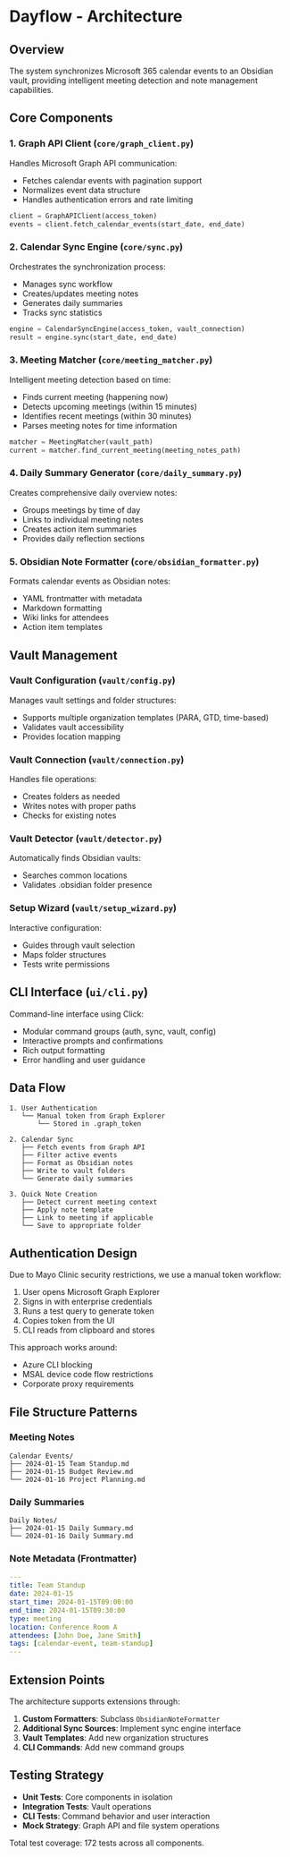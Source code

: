 # Dayflow - Architecture

## Overview

The system synchronizes Microsoft 365 calendar events to an Obsidian vault, providing intelligent meeting detection and note management capabilities.

## Core Components

### 1. Graph API Client (`core/graph_client.py`)

Handles Microsoft Graph API communication:
- Fetches calendar events with pagination support
- Normalizes event data structure
- Handles authentication errors and rate limiting

```python
client = GraphAPIClient(access_token)
events = client.fetch_calendar_events(start_date, end_date)
```

### 2. Calendar Sync Engine (`core/sync.py`)

Orchestrates the synchronization process:
- Manages sync workflow
- Creates/updates meeting notes
- Generates daily summaries
- Tracks sync statistics

```python
engine = CalendarSyncEngine(access_token, vault_connection)
result = engine.sync(start_date, end_date)
```

### 3. Meeting Matcher (`core/meeting_matcher.py`)

Intelligent meeting detection based on time:
- Finds current meeting (happening now)
- Detects upcoming meetings (within 15 minutes)
- Identifies recent meetings (within 30 minutes)
- Parses meeting notes for time information

```python
matcher = MeetingMatcher(vault_path)
current = matcher.find_current_meeting(meeting_notes_path)
```

### 4. Daily Summary Generator (`core/daily_summary.py`)

Creates comprehensive daily overview notes:
- Groups meetings by time of day
- Links to individual meeting notes
- Creates action item summaries
- Provides daily reflection sections

### 5. Obsidian Note Formatter (`core/obsidian_formatter.py`)

Formats calendar events as Obsidian notes:
- YAML frontmatter with metadata
- Markdown formatting
- Wiki links for attendees
- Action item templates

## Vault Management

### Vault Configuration (`vault/config.py`)

Manages vault settings and folder structures:
- Supports multiple organization templates (PARA, GTD, time-based)
- Validates vault accessibility
- Provides location mapping

### Vault Connection (`vault/connection.py`)

Handles file operations:
- Creates folders as needed
- Writes notes with proper paths
- Checks for existing notes

### Vault Detector (`vault/detector.py`)

Automatically finds Obsidian vaults:
- Searches common locations
- Validates .obsidian folder presence

### Setup Wizard (`vault/setup_wizard.py`)

Interactive configuration:
- Guides through vault selection
- Maps folder structures
- Tests write permissions

## CLI Interface (`ui/cli.py`)

Command-line interface using Click:
- Modular command groups (auth, sync, vault, config)
- Interactive prompts and confirmations
- Rich output formatting
- Error handling and user guidance

## Data Flow

```
1. User Authentication
   └── Manual token from Graph Explorer
       └── Stored in .graph_token

2. Calendar Sync
   ├── Fetch events from Graph API
   ├── Filter active events
   ├── Format as Obsidian notes
   ├── Write to vault folders
   └── Generate daily summaries

3. Quick Note Creation
   ├── Detect current meeting context
   ├── Apply note template
   ├── Link to meeting if applicable
   └── Save to appropriate folder
```

## Authentication Design

Due to Mayo Clinic security restrictions, we use a manual token workflow:

1. User opens Microsoft Graph Explorer
2. Signs in with enterprise credentials
3. Runs a test query to generate token
4. Copies token from the UI
5. CLI reads from clipboard and stores

This approach works around:
- Azure CLI blocking
- MSAL device code flow restrictions
- Corporate proxy requirements

## File Structure Patterns

### Meeting Notes
```
Calendar Events/
├── 2024-01-15 Team Standup.md
├── 2024-01-15 Budget Review.md
└── 2024-01-16 Project Planning.md
```

### Daily Summaries
```
Daily Notes/
├── 2024-01-15 Daily Summary.md
└── 2024-01-16 Daily Summary.md
```

### Note Metadata (Frontmatter)
```yaml
---
title: Team Standup
date: 2024-01-15
start_time: 2024-01-15T09:00:00
end_time: 2024-01-15T09:30:00
type: meeting
location: Conference Room A
attendees: [John Doe, Jane Smith]
tags: [calendar-event, team-standup]
---
```

## Extension Points

The architecture supports extensions through:

1. **Custom Formatters**: Subclass `ObsidianNoteFormatter`
2. **Additional Sync Sources**: Implement sync engine interface
3. **Vault Templates**: Add new organization structures
4. **CLI Commands**: Add new command groups

## Testing Strategy

- **Unit Tests**: Core components in isolation
- **Integration Tests**: Vault operations
- **CLI Tests**: Command behavior and user interaction
- **Mock Strategy**: Graph API and file system operations

Total test coverage: 172 tests across all components.